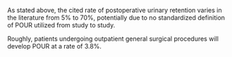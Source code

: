 As stated above, the cited rate of postoperative urinary retention varies in the literature from 5% to 70%, potentially due to no standardized definition of POUR utilized from study to study.

Roughly, patients undergoing outpatient general surgical procedures will develop POUR at a rate of 3.8%.